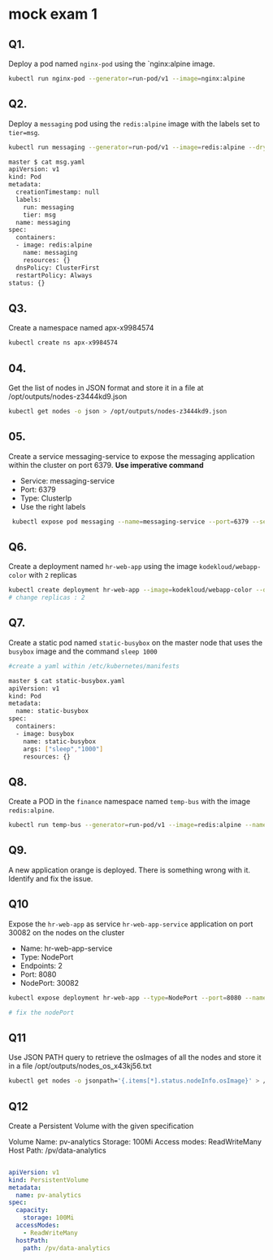 # mock exam 1

## Q1.

Deploy a pod named `nginx-pod` using the `nginx:alpine image.

```bash
kubectl run nginx-pod --generator=run-pod/v1 --image=nginx:alpine
```

## Q2.

Deploy a `messaging` pod using the `redis:alpine` image with the labels set to `tier=msg`.

```bash
kubectl run messaging --generator=run-pod/v1 --image=redis:alpine --dry-run -o yaml > msg.yaml

master $ cat msg.yaml
apiVersion: v1
kind: Pod
metadata:
  creationTimestamp: null
  labels:
    run: messaging
    tier: msg
  name: messaging
spec:
  containers:
  - image: redis:alpine
    name: messaging
    resources: {}
  dnsPolicy: ClusterFirst
  restartPolicy: Always
status: {}

```


## Q3.

Create a namespace named apx-x9984574

```bash
kubectl create ns apx-x9984574
```

## 04.

Get the list of nodes in JSON format and store it in a file at /opt/outputs/nodes-z3444kd9.json

```bash
kubectl get nodes -o json > /opt/outputs/nodes-z3444kd9.json

```

## 05. 

Create a service messaging-service to expose the messaging application within the cluster on port 6379.
**Use imperative command** 

- Service: messaging-service
- Port: 6379
- Type: ClusterIp
- Use the right labels

```bash
 kubectl expose pod messaging --name=messaging-service --port=6379 --selector=tier=msg --type=ClusterIP
```


## Q6.

Create a deployment named `hr-web-app` using the image `kodekloud/webapp-color` with `2` replicas

```bash
kubectl create deployment hr-web-app --image=kodekloud/webapp-color --dry-run -o yaml > dep.yaml
# change replicas : 2

```

## Q7.

Create a static pod named `static-busybox` on the master node that uses the `busybox` image and the command `sleep 1000`

```bash
#create a yaml within /etc/kubernetes/manifests

master $ cat static-busybox.yaml
apiVersion: v1
kind: Pod
metadata:
  name: static-busybox
spec:
  containers:
  - image: busybox
    name: static-busybox
    args: ["sleep","1000"]
    resources: {}

```
## Q8.

Create a POD in the `finance` namespace named `temp-bus` with the image `redis:alpine`.

```bash
kubectl run temp-bus --generator=run-pod/v1 --image=redis:alpine --namespace=finance
```

## Q9.

A new application orange is deployed. There is something wrong with it. Identify and fix the issue.


## Q10

Expose the `hr-web-app` as service `hr-web-app-service` application on port 30082 on the nodes on the cluster
- Name: hr-web-app-service
- Type: NodePort
- Endpoints: 2
- Port: 8080
- NodePort: 30082

```bash
kubectl expose deployment hr-web-app --type=NodePort --port=8080 --name=hr-web-app-service --dry-run -o yaml > hr-web-app-service.yaml

# fix the nodePort

```

## Q11
Use JSON PATH query to retrieve the osImages of all the nodes and store it in a file /opt/outputs/nodes_os_x43kj56.txt

```bash
kubectl get nodes -o jsonpath='{.items[*].status.nodeInfo.osImage}' > /opt/outputs/nodes_os_x43kj56.txt

```
## Q12
Create a Persistent Volume with the given specification


Volume Name: pv-analytics
Storage: 100Mi
Access modes: ReadWriteMany
Host Path: /pv/data-analytics

```yaml

apiVersion: v1
kind: PersistentVolume
metadata:
  name: pv-analytics
spec:
  capacity:
    storage: 100Mi
  accessModes:
    - ReadWriteMany
  hostPath:
    path: /pv/data-analytics
   


```
